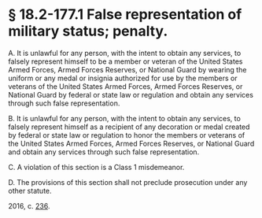 # § 18.2-177.1 False representation of military status; penalty.

<p>A. It is unlawful for any person, with the intent to obtain any services, to falsely represent himself to be a member or veteran of the United States Armed Forces, Armed Forces Reserves, or National Guard by wearing the uniform or any medal or insignia authorized for use by the members or veterans of the United States Armed Forces, Armed Forces Reserves, or National Guard by federal or state law or regulation and obtain any services through such false representation.</p><p>B. It is unlawful for any person, with the intent to obtain any services, to falsely represent himself as a recipient of any decoration or medal created by federal or state law or regulation to honor the members or veterans of the United States Armed Forces, Armed Forces Reserves, or National Guard and obtain any services through such false representation.</p><p>C. A violation of this section is a Class 1 misdemeanor.</p><p>D. The provisions of this section shall not preclude prosecution under any other statute.</p><p>2016, c. <a href='http://lis.virginia.gov/cgi-bin/legp604.exe?161+ful+CHAP0236'>236</a>.</p>